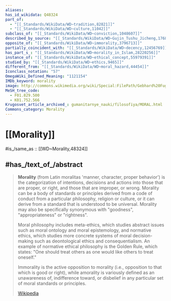 ```yaml
---
aliases:
has_id_wikidata: Q48324
part_of:
  - "[[_Standards/WikiData/WD~tradition,82821]]"
  - "[[_Standards/WikiData/WD~culture,11042]]"
subclass_of: "[[_Standards/WikiData/WD~conviction,1048607]]"
described_by_source: "[[_Standards/WikiData/WD~Gujin_Tushu_Jicheng,1768721]]"
opposite_of: "[[_Standards/WikiData/WD~immorality,3796713]]"
partially_coincident_with: "[[_Standards/WikiData/WD~decency,12456769]]"
has_part_s_: "[[_Standards/WikiData/WD~morality_in_Islam,28220256]]"
instance_of: "[[_Standards/WikiData/WD~ethical_concept,55979391]]"
studied_by: "[[_Standards/WikiData/WD~ethics,9465]]"
different_from: "[[_Standards/WikiData/WD~moral_hazard,44454]]"
Iconclass_notation: "57"
OmegaWiki_Defined_Meaning: "1121154"
IMDb_keyword: morality
image: http://commons.wikimedia.org/wiki/Special:FilePath/Gebhard%20Fugel%20Moses%20erh%C3%A4lt%20die%20Tafeln.jpg
MeSH_tree_code:
  - F01.829.500
  - K01.752.566
Krugosvet_article_archived_: gumanitarnye_nauki/filosofiya/MORAL.html
Commons_category: Morality
---
```


# [[Morality]] 

#is_/same_as :: [[WD~Morality,48324]] 

## #has_/text_of_/abstract 

> **Morality** (from Latin  moralitas 'manner, character, proper behavior') 
> is the categorization of intentions, decisions and actions into those that are proper, or right, and those that are improper, or wrong. Morality can be a body of standards or principles derived from a code of conduct from a particular philosophy, religion or culture, or it can derive from a standard that is understood to be universal. Morality may also be specifically synonymous with "goodness", "appropriateness" or "rightness".
>
> Moral philosophy includes meta-ethics, which studies abstract issues such as moral ontology and moral epistemology, and normative ethics, which studies more concrete systems of moral decision-making such as deontological ethics and consequentialism. An example of normative ethical philosophy is the Golden Rule, which states: "One should treat others as one would like others to treat oneself."
>
> Immorality is the active opposition to morality (i.e., opposition to that which is good or right), while amorality is variously defined as an unawareness of, indifference toward, or disbelief in any particular set of moral standards or principles.
>
> [Wikipedia](https://en.wikipedia.org/wiki/Morality) 

